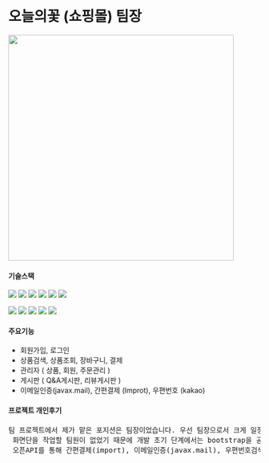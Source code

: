 <h1>오늘의꽃 (쇼핑몰) 팀장</h1>

<img src="https://user-images.githubusercontent.com/112805025/226258329-41eb973e-5d8c-46b2-a1ef-21bdf45c015a.png" width="450">
 
<h4>기술스택</h4>
<p align="left">
<img src="https://img.shields.io/badge/-Java-007396?logo=java&logoColor=white&style=flat">
<img src="https://img.shields.io/badge/-JSP-007396?logo=java&logoColor=white&style=flat">
<img src="https://img.shields.io/badge/-jQuery-0769AD?logo=jquery&logoColor=white&style=flat">
<img src="https://img.shields.io/badge/-Spring-6DB33F?logo=spring&logoColor=white&style=flat">
<img src="https://img.shields.io/badge/-MyBatis-FF6F52?logo=mybatis&logoColor=white&style=flat">
<img src="https://img.shields.io/badge/-Oracle-F80000?logo=oracle&logoColor=white&style=flat">
</p>
<p align="left">
<img src="https://img.shields.io/badge/-HTML5-E34F26?logo=html5&logoColor=white&style=flat">
<img src="https://img.shields.io/badge/-CSS3-1572B6?logo=css3&logoColor=white&style=flat">
<img src="https://img.shields.io/badge/-JavaScript-F7DF1E?logo=javascript&logoColor=white&style=flat">
<img src="https://img.shields.io/badge/-Bootstrap-563D7C?logo=bootstrap&logoColor=white&style=flat">
<img src="https://img.shields.io/badge/-Tiles-3FBFBF?logo=apache&logoColor=white&style=flat">
 </p>
 <h4>주요기능</h4>
 <ul class="square">
   <li>회원가입, 로그인</li>
   <li>상품검색, 상품조회, 장바구니, 결제</li>
   <li>관리자 ( 상품, 회원, 주문관리 )</li>
   <li>게시판 ( Q&A게시판, 리뷰게시판 )</li>
   <li>이메일인증(javax.mail), 간편결제 (Improt), 우편번호 (kakao) </li>
</ul>
<h4>프로젝트 개인후기</h4>
<pre>
팀 프로젝트에서 제가 맡은 포지션은 팀장이었습니다. 우선 팀장으로서 크게 일정관리와 형상관리를 위해 회의를 자주 진행하였고 노션을 활용해서 지속적으로 팀원들과 소통한 결과 프로젝트를 마무리할 수 있었습니다.
 화면단을 작업할 팀원이 없었기 때문에 개발 초기 단계에서는 bootstrap을 공부해가며 JSP를 개발하는 작업 및 리펙토링 작업을 주로 하였습니다. 이 후에는 팀원들과 OPEN API를 활용한 기능 개발을 진행하였습니다.
 오픈API를 통해 간편결제(import), 이메일인증(javax.mail), 우편번호검색(kakao) 기능을 구현해보며 해당 공식 API문서를 찾아보고 검색해가며 기능을 구현했습니다. 이를 통해 공식문서를 참조해 검색의 범위를 좁혀 원하는 결과를 검색하는 방법에 더욱 익숙해질 수 있었습니다. 프로젝트를 진행하며 버그를 만났을 때 디버깅을 통해 해당 변수에 어떤 값이 할당되는지 추적하고 해결해나가며 문제를 해결하는 능력 또한 많이 향상되었다고 생각합니다 . 또한 프로젝트 내에서 팀장이라는 역할을 맡아 책임감을 더욱 느끼고 팀원 간의 협업을 통해 개발자로서 제일 중요하다고 생각하는 커뮤니케이션 능력이 많이 성숙해졌다고 생각합니다.

</pre>

